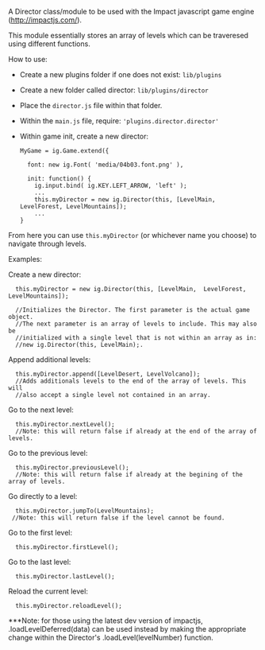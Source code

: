 A Director class/module to be used with the Impact javascript game engine (http://impactjs.com/).

This module essentially stores an array of levels which can be traveresed using different functions.


How to use:

  - Create a new plugins folder if one does not exist: `lib/plugins`
  - Create a new folder called director: `lib/plugins/director`
  - Place the `director.js` file within that folder.
  - Within the `main.js` file, require: `'plugins.director.director'`
  - Within game init, create a new director:

        MyGame = ig.Game.extend({
          
          font: new ig.Font( 'media/04b03.font.png' ),
          
          init: function() {
            ig.input.bind( ig.KEY.LEFT_ARROW, 'left' );
            ...
            this.myDirector = new ig.Director(this, [LevelMain,  LevelForest, LevelMountains]);
            ...
        }

From here you can use `this.myDirector` (or whichever name you choose) to navigate through levels.

Examples:

Create a new director:

      this.myDirector = new ig.Director(this, [LevelMain,  LevelForest, LevelMountains]);
      
      //Initializes the Director. The first parameter is the actual game object.
      //The next parameter is an array of levels to include. This may also be 
      //initialized with a single level that is not within an array as in:
      //new ig.Director(this, LevelMain);.

Append additional levels:

      this.myDirector.append([LevelDesert, LevelVolcano]);
      //Adds additionals levels to the end of the array of levels. This will
      //also accept a single level not contained in an array.

Go to the next level:

      this.myDirector.nextLevel();
      //Note: this will return false if already at the end of the array of levels.

Go to the previous level:

      this.myDirector.previousLevel();
      //Note: this will return false if already at the begining of the array of levels.

Go directly to a level:

      this.myDirector.jumpTo(LevelMountains);
     //Note: this will return false if the level cannot be found.

Go to the first level:

      this.myDirector.firstLevel();

Go to the last level:

      this.myDirector.lastLevel();

Reload the current level:

      this.myDirector.reloadLevel();



***Note: for those using the latest dev version of impactjs, .loadLevelDeferred(data) can be used instead by making the appropriate change within the Director's .loadLevel(levelNumber) function.
